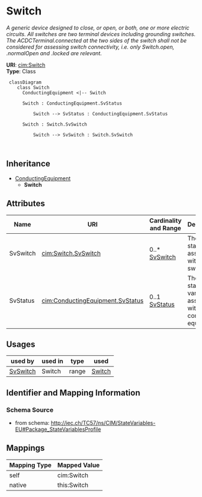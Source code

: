 # Switch


_A generic device designed to close, or open, or both, one or more electric circuits.  All switches are two terminal devices including grounding switches. The ACDCTerminal.connected at the two sides of the switch shall not be considered for assessing switch connectivity, i.e. only Switch.open, .normalOpen and .locked are relevant._





**URI**: [cim:Switch](http://iec.ch/TC57/CIM100#Switch)<br />
**Type**: Class




```mermaid
 classDiagram
    class Switch
      ConductingEquipment <|-- Switch
      
      Switch : ConductingEquipment.SvStatus
        
          Switch --> SvStatus : ConductingEquipment.SvStatus
        
      Switch : Switch.SvSwitch
        
          Switch --> SvSwitch : Switch.SvSwitch
        
      
```





## Inheritance
* [ConductingEquipment](ConductingEquipment.md)
    * **Switch**



## Attributes


| Name | URI | Cardinality and Range | Description | Inheritance |
| ---  | --- | --- | --- | --- |
| SvSwitch | [cim:Switch.SvSwitch](http://iec.ch/TC57/CIM100#Switch.SvSwitch) | 0..* <br />  [SvSwitch](SvSwitch.md)  | The switch state associated with the switch | direct |
| SvStatus | [cim:ConductingEquipment.SvStatus](http://iec.ch/TC57/CIM100#ConductingEquipment.SvStatus) | 0..1 <br />  [SvStatus](SvStatus.md)  | The status state variable associated with this conducting equipment | [ConductingEquipment](ConductingEquipment.md) |





## Usages

| used by | used in | type | used |
| ---  | --- | --- | --- |
| [SvSwitch](SvSwitch.md) | Switch | range | [Switch](Switch.md) |






## Identifier and Mapping Information







### Schema Source


* from schema: http://iec.ch/TC57/ns/CIM/StateVariables-EU#Package_StateVariablesProfile





## Mappings

| Mapping Type | Mapped Value |
| ---  | ---  |
| self | cim:Switch |
| native | this:Switch |




